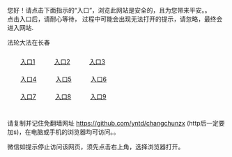 您好！请点击下面指示的“入口”，浏览此网站是安全的，且为您带来平安。。 <br/>
点击入口后，请耐心等待， 过程中可能会出现无法打开的提示，请忽略，最终会进入网站. </br>

法轮大法在长春<br/>
<div style="padding:10px"><a style="margin:20px" target="_blank" href="https://d230e68xjbws9g.cloudfront.net/2Qpsp?squljcgj" id="ccLink1" rel="nofollow">入口1</a> <a target="_blank" style="margin:20px" href="https://dve4xxjy3cu0w.cloudfront.net/2Qpsp?mswwc" id="ccLink2" rel="nofollow">入口2</a> <a style="margin:20px" target="_blank" href="https://d2jk3f3710ku72.cloudfront.net/2Qpsp?uwqrhl" id="ccLink3" rel="nofollow">入口3</a></div>

<div style="padding:10px" ><a style="margin:20px" target="_blank" href="https://d230e68xjbws9g.cloudfront.net/2Qpsp?squljcgj" id="ccLink4" rel="nofollow">入口4</a> <a style="margin:20px" href="https://dve4xxjy3cu0w.cloudfront.net/2Qpsp?mswwc" target="_blank" id="ccLink5" rel="nofollow">入口5</a> <a style="margin:20px" href="https://d2jk3f3710ku72.cloudfront.net/2Qpsp?uwqrhl" target="_blank" id="ccLink6" rel="nofollow">入口6</a></div>

<div style="padding:10px"><a style="margin:20px" target="_blank" href="https://d230e68xjbws9g.cloudfront.net/2Qpsp?squljcgj" id="ccLink7" rel="nofollow">入口7</a> <a style="margin:20px" href="https://dve4xxjy3cu0w.cloudfront.net/2Qpsp?mswwc" target="_blank" id="ccLink8" rel="nofollow">入口8</a> <a style="margin:20px" target="_blank" href="https://d2jk3f3710ku72.cloudfront.net/2Qpsp?uwqrhl" id="ccLink9" rel="nofollow">入口9</a></div>

<br/>



请复制并记住免翻墙网址 https://github.com/yntd/changchunzx (http后一定要加s)，在电脑或手机的浏览器均可访问。。<br/>

微信如提示停止访问该网页，须先点击右上角，选择浏览器打开。
